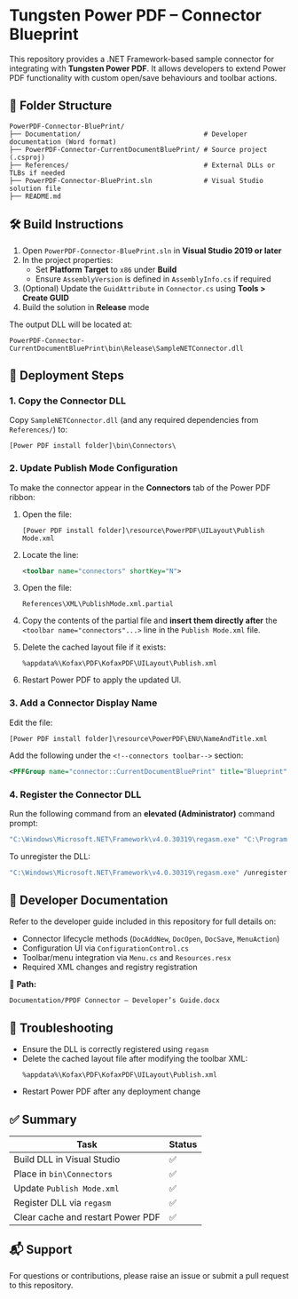 # Tungsten Power PDF – Connector Blueprint

This repository provides a .NET Framework-based sample connector for integrating with **Tungsten Power PDF**. It allows developers to extend Power PDF functionality with custom open/save behaviours and toolbar actions.

## 📁 Folder Structure

```
PowerPDF-Connector-BluePrint/
├── Documentation/                               # Developer documentation (Word format)
├── PowerPDF-Connector-CurrentDocumentBluePrint/ # Source project (.csproj)
├── References/                                  # External DLLs or TLBs if needed
├── PowerPDF-Connector-BluePrint.sln             # Visual Studio solution file
├── README.md
```

## 🛠 Build Instructions

1. Open `PowerPDF-Connector-BluePrint.sln` in **Visual Studio 2019 or later**
2. In the project properties:
   - Set **Platform Target** to `x86` under **Build**
   - Ensure `AssemblyVersion` is defined in `AssemblyInfo.cs` if required
3. (Optional) Update the `GuidAttribute` in `Connector.cs` using **Tools > Create GUID**
4. Build the solution in **Release** mode

The output DLL will be located at:
```
PowerPDF-Connector-CurrentDocumentBluePrint\bin\Release\SampleNETConnector.dll
```

## 🚀 Deployment Steps

### 1. Copy the Connector DLL

Copy `SampleNETConnector.dll` (and any required dependencies from `References/`) to:
```
[Power PDF install folder]\bin\Connectors\
```

### 2. Update Publish Mode Configuration

To make the connector appear in the **Connectors** tab of the Power PDF ribbon:

1. Open the file:
   ```
   [Power PDF install folder]\resource\PowerPDF\UILayout\Publish Mode.xml
   ```
2. Locate the line:
   ```xml
   <toolbar name="connectors" shortKey="N">
   ```
3. Open the file:
   ```
   References\XML\PublishMode.xml.partial
   ```
4. Copy the contents of the partial file and **insert them directly after** the `<toolbar name="connectors"...>` line in the `Publish Mode.xml` file.

5. Delete the cached layout file if it exists:
   ```
   %appdata%\Kofax\PDF\KofaxPDF\UILayout\Publish.xml
   ```

6. Restart Power PDF to apply the updated UI.

### 3. Add a Connector Display Name

Edit the file:
```
[Power PDF install folder]\resource\PowerPDF\ENU\NameAndTitle.xml
```

Add the following under the `<!--connectors toolbar-->` section:
```xml
<PFFGroup name="connector::CurrentDocumentBluePrint" title="Blueprint" />
```

### 4. Register the Connector DLL

Run the following command from an **elevated (Administrator)** command prompt:

```cmd
"C:\Windows\Microsoft.NET\Framework\v4.0.30319\regasm.exe" "C:\Program Files (x86)\Kofax\Power PDF 51\bin\Connectors\SampleNETConnector.dll" /codebase
```

To unregister the DLL:
```cmd
"C:\Windows\Microsoft.NET\Framework\v4.0.30319\regasm.exe" /unregister "C:\Program Files (x86)\Kofax\Power PDF 51\bin\Connectors\SampleNETConnector.dll"
```

## 📄 Developer Documentation

Refer to the developer guide included in this repository for full details on:
- Connector lifecycle methods (`DocAddNew`, `DocOpen`, `DocSave`, `MenuAction`)
- Configuration UI via `ConfigurationControl.cs`
- Toolbar/menu integration via `Menu.cs` and `Resources.resx`
- Required XML changes and registry registration

📄 **Path:**
```
Documentation/PPDF Connector – Developer’s Guide.docx
```

## 🧹 Troubleshooting

- Ensure the DLL is correctly registered using `regasm`
- Delete the cached layout file after modifying the toolbar XML:
  ```
  %appdata%\Kofax\PDF\KofaxPDF\UILayout\Publish.xml
  ```
- Restart Power PDF after any deployment change

## ✅ Summary

| Task                              | Status |
|-----------------------------------|--------|
| Build DLL in Visual Studio        | ✅     |
| Place in `bin\Connectors`         | ✅     |
| Update `Publish Mode.xml`         | ✅     |
| Register DLL via `regasm`         | ✅     |
| Clear cache and restart Power PDF | ✅     |

## 📬 Support

For questions or contributions, please raise an issue or submit a pull request to this repository.